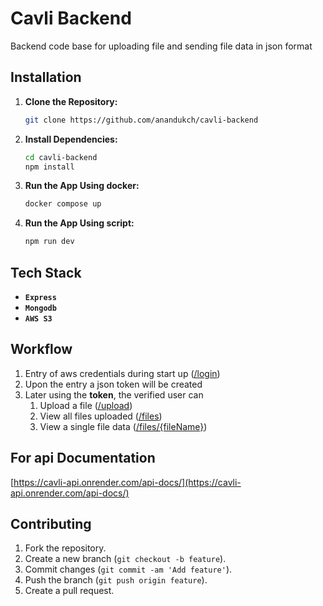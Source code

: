 # Cavli Backend

Backend code base for uploading file and sending file data in json format

## Installation

1. **Clone the Repository:**

   ```bash
   git clone https://github.com/anandukch/cavli-backend
   ```

2. **Install Dependencies:**

   ```bash
   cd cavli-backend
   npm install
   ```

3. **Run the App Using docker:**

   ```bash
   docker compose up
   ```

4. **Run the App Using script:**

   ```bash
   npm run dev
   ```

## Tech Stack

* **`Express`**
* **`Mongodb`**
* **`AWS S3`**

## Workflow

1. Entry of aws credentials during start up ([/login](https://cavli-api.onrender.com/api-docs/#/default/post_login))
2. Upon the entry a json token will be created
3. Later using the **token**, the verified user can
   1. Upload a file ([/upload](https://cavli-api.onrender.com/api-docs/#/default/post_upload))
   2. View all files uploaded ([/files](https://cavli-api.onrender.com/api-docs/#/default/get_files))
   3. View a single file data ([/files/{fileName}](https://cavli-api.onrender.com/api-docs/#/default/get_files__fileName_))

## For api Documentation

[https://cavli-api.onrender.com/api-docs/](https://cavli-api.onrender.com/api-docs/)

## Contributing

1. Fork the repository.
2. Create a new branch (`git checkout -b feature`).
3. Commit changes (`git commit -am 'Add feature'`).
4. Push the branch (`git push origin feature`).
5. Create a pull request.

